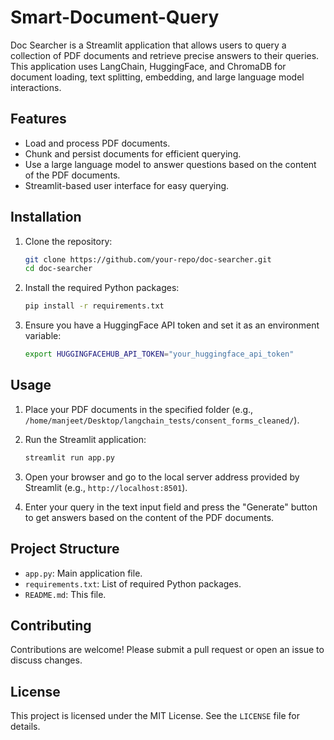 # Smart-Document-Query

Doc Searcher is a Streamlit application that allows users to query a collection of PDF documents and retrieve precise answers to their queries. This application uses LangChain, HuggingFace, and ChromaDB for document loading, text splitting, embedding, and large language model interactions.

## Features

- Load and process PDF documents.
- Chunk and persist documents for efficient querying.
- Use a large language model to answer questions based on the content of the PDF documents.
- Streamlit-based user interface for easy querying.

## Installation

1. Clone the repository:

    ```bash
    git clone https://github.com/your-repo/doc-searcher.git
    cd doc-searcher
    ```

2. Install the required Python packages:

    ```bash
    pip install -r requirements.txt
    ```

3. Ensure you have a HuggingFace API token and set it as an environment variable:

    ```bash
    export HUGGINGFACEHUB_API_TOKEN="your_huggingface_api_token"
    ```

## Usage

1. Place your PDF documents in the specified folder (e.g., `/home/manjeet/Desktop/langchain_tests/consent_forms_cleaned/`).

2. Run the Streamlit application:

    ```bash
    streamlit run app.py
    ```

3. Open your browser and go to the local server address provided by Streamlit (e.g., `http://localhost:8501`).

4. Enter your query in the text input field and press the "Generate" button to get answers based on the content of the PDF documents.

## Project Structure

- `app.py`: Main application file.
- `requirements.txt`: List of required Python packages.
- `README.md`: This file.

## Contributing

Contributions are welcome! Please submit a pull request or open an issue to discuss changes.

## License

This project is licensed under the MIT License. See the `LICENSE` file for details.
